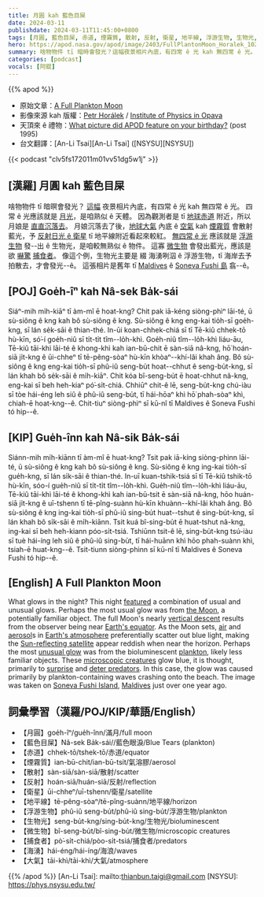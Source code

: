 ```yaml
---
title: 月圓 kah 藍色目屎
date: 2024-03-11
publishdate: 2024-03-11T11:45:00+0800
tags: [月圓, 藍色目屎, 赤道, 煙霧質, 散射, 反射, 衛星, 地平線, 浮游生物, 生物光, 微生物, 捕食者, 海湧, 大氣]
hero: https://apod.nasa.gov/apod/image/2403/FullPlantonMoon_Horalek_1022.jpg
summary: 啥物物件 tī 暗時會發光？這幅夜景相片內底，有四常 ê 光 kah 無四常 ê 光。
categories: [podcast]
vocals: [阿錕]
---
```


{{% apod %}}

- 原始文章：[A Full Plankton Moon](https://apod.nasa.gov/apod/ap240311.html)
- 影像來源 kah 版權：[Petr Horálek](https://www.petrhoralek.com/#about-1) / [Institute of Physics in Opava](https://www.slu.cz/phys/en/)
- 天頂來 ê 禮物：[What picture did APOD feature on your birthday?](https://apod.nasa.gov/apod/calendar/allyears.html) (post 1995)
- 台文翻譯：[An-Li Tsai][An-Li Tsai] ([NSYSU][NSYSU])

{{< podcast "clv5fs172011m01vv51dg5w1j" >}}

## [漢羅] 月圓 kah 藍色目屎
啥物物件 tī 暗暝會發光？
[這幅][featured] 夜景相片內底，有四常 ê 光 kah 無四常 ê 光。
四常 ê 光應該就是 [月光][the Moon]，是咱熟似 ê 天體。
因為觀測者是 tī [地球赤道][Earth's equator] 附近，所以月娘是 [直直沉落去][vertical descent]。
月娘沉落去了後，[地球大氣][Earth's atmosphere] 內底 ê [空氣][air] kah [煙霧質][aerosol] 會散射藍光，予 [反射日光 ê 衛星][Sun-reflecting satellite] tī 地平線附近看起來較紅。
[無四常 ê 光][unusual glow] 應該就是 [浮游生物][plankton] 發--出 ê 生物光，是咱較無熟似 ê 物件。
這寡 [微生物][microscopic creatures] 會發出藍光，應該是欲 [嚇驚][surprise] [捕食者][deter predators]。
像這个例，生物光主要是 綴 海湧咧泅 ê 浮游生物，tī 海岸去予拍散去，才會發光--ê。
這張相片是舊年 tī [Maldives][Maldives] ê [Soneva Fushi 島][Soneva Fushi Island] 翕--ê。

## [POJ] Goe̍h-îⁿ kah Nâ-sek Ba̍k-sái
Siáⁿ-mih mi̍h-kiāⁿ tī àm-mî ē hoat-kng?
Chit pak iā-kéng siòng-phìⁿ lāi-té, ū sù-siông ê kng kah bô sù-siông ê kng.
Sù-siông ê kng eng-kai tio̍h-sī goe̍h-kng, sī lán se̍k-sāi ê thian-thé.
In-ūi koan-chhek-chiá sī tī Tē-kiû chhek-tō hù-kīn, só͘-í goe̍h-niû sī ti̍t-ti̍t tîm--lo̍h-khì.
Goe̍h-niû tîm--lo̍h-khì liáu-āu, Tē-kiû tāi-khì lāi-té ê khong-khì kah ian-bū-chit ē sàn-siā nâ-kng, hō͘ hoán-siā ji̍t-kng ê ūi-chheⁿ tī tē-pêng-sòaⁿ hù-kīn khòaⁿ--khí-lâi khah âng.
Bô sù-siông ê kng eng-kai tio̍h-sī phû-iû seng-bu̍t hoat--chhut ê seng-bu̍t-kng, sī lán khah bô se̍k-sāi ê mi̍h-kiāⁿ.
Chit kóa bî-seng-bu̍t ē hoat-chhut nâ-kng, eng-kai sī beh heh-kiaⁿ pó͘-si̍t-chiá.
Chhiūⁿ chit-ê lē, seng-bu̍t-kng chú-iàu sī tòe hái-éng leh siû ê phû-iû seng-bu̍t, tī hái-hōaⁿ khì hō͘ phah-sòaⁿ khì, chiah-ē hoat-kng--ê.
Chit-tiuⁿ siòng-phìⁿ sī kū-nî tī Maldives ê Soneva Fushi tó hip--ê.

## [KIP] Gue̍h-înn kah Nâ-sik Ba̍k-sái
Siánn-mih mi̍h-kiānn tī àm-mî ē huat-kng?
Tsit pak iā-kíng siòng-phìnn lāi-té, ū sù-siông ê kng kah bô sù-siông ê kng.
Sù-siông ê kng ing-kai tio̍h-sī gue̍h-kng, sī lán si̍k-sāi ê thian-thé.
In-uī kuan-tshik-tsiá sī tī Tē-kiû tshik-tō hù-kīn, sóo-í gue̍h-niû sī ti̍t-ti̍t tîm--lo̍h-khì.
Gue̍h-niû tîm--lo̍h-khì liáu-āu, Tē-kiû tāi-khì lāi-té ê khong-khì kah ian-bū-tsit ē sàn-siā nâ-kng, hōo huán-siā ji̍t-kng ê uī-tshenn tī tē-pîng-suànn hù-kīn khuànn--khí-lâi khah âng.
Bô sù-siông ê kng ing-kai tio̍h-sī phû-iû sing-bu̍t huat--tshut ê sing-bu̍t-kng, sī lán khah bô si̍k-sāi ê mi̍h-kiānn.
Tsit kuá bî-sing-bu̍t ē huat-tshut nâ-kng, ing-kai sī beh heh-kiann póo-si̍t-tsiá.
Tshiūnn tsit-ê lē, sing-bu̍t-kng tsú-iàu sī tuè hái-íng leh siû ê phû-iû sing-bu̍t, tī hái-huānn khì hōo phah-suànn khì, tsiah-ē huat-kng--ê.
Tsit-tiunn siòng-phìnn sī kū-nî tī Maldives ê Soneva Fushi tó hip--ê.

## [English] A Full Plankton Moon
What glows in the night?
This night [featured][featured] a combination of usual and unusual glows.
Perhaps the most usual glow was from [the Moon][the Moon], a potentially familiar object.
The full Moon's nearly [vertical descent][vertical descent] results from the observer being near [Earth's equator][Earth's equator].
As the Moon sets, [air][air] and [aerosol][aerosol]s in [Earth's atmosphere][Earth's atmosphere] preferentially scatter out blue light, making the [Sun-reflecting satellite][Sun-reflecting satellite] appear reddish when near the horizon.
Perhaps the most [unusual glow][unusual glow] was from the bioluminescent [plankton][plankton], likely less familiar objects.
These [microscopic creatures][microscopic creatures] glow blue, it is thought, primarily to [surprise][surprise] and [deter predators][deter predators].
In this case, the glow was caused primarily by plankton-containing waves crashing onto the beach.
The image was taken on [Soneva Fushi Island][Soneva Fushi Island], [Maldives][Maldives] just over one year ago.

## 詞彙學習（漢羅/POJ/KIP/華語/English）
- 【月圓】goe̍h-îⁿ/gue̍h-înn/滿月/full moon
- 【藍色目屎】Nâ-sek Ba̍k-sái//藍色眼淚/Blue Tears (plankton)
- 【赤道】chhek-tō/tshek-tō/赤道/equator
- 【煙霧質】ian-bū-chit/ian-bū-tsit/氣溶膠/aerosol
- 【散射】sàn-siā/sàn-siā/散射/scatter
- 【反射】hoán-siā/huán-siā/反射/reflection
- 【衛星】ūi-chheⁿ/uī-tshenn/衛星/satellite
- 【地平線】tē-pêng-sòaⁿ/tē-pîng-suànn/地平線/horizon
- 【浮游生物】phû-iû seng-bu̍t/phû-iû sing-bu̍t/浮游生物/plankton
- 【生物光】seng-bu̍t-kng/sing-bu̍t-kng/生物光/bioluminescent
- 【微生物】bî-seng-bu̍t/bî-sing-bu̍t/微生物/microscopic creatures
- 【捕食者】pò͘-si̍t-chiá/pòo-si̍t-tsiá/捕食者/predators
- 【海湧】hái-éng/hái-íng/海浪/waves
- 【大氣】tāi-khì/tāi-khì/大氣/atmosphere

{{% /apod %}}
[An-Li Tsai]: mailto:thianbun.taigi@gmail.com
[NSYSU]: https://phys.nsysu.edu.tw/

[copyright]: https://apod.nasa.gov/apod/fap/lib/about_apod.html#srapply
[License]: https://creativecommons.org/licenses/by/3.0/

[featured]:https://www.petrhoralek.com/?p=23460
[the Moon]:https://apod.nasa.gov/apod/ap220612.html
[vertical descent]:https://www.timeanddate.com/astronomy/moon/upside-down.html
[Earth's equator]:https://www.timeanddate.com/geography/equator.html
[air]:https://spaceplace.nasa.gov/blue-sky/
[aerosol]:https://en.wikipedia.org/wiki/Aerosol
[Earth's atmosphere]:https://climate.nasa.gov/news/2919/earths-atmosphere-a-multi-layered-cake/
[Sun-reflecting satellite]:https://apod.nasa.gov/apod/ap220515.html
[unusual glow]:https://apod.nasa.gov/apod/ap170418.html
[plankton]:https://apod.nasa.gov/apod/ap230529.html
[microscopic creatures]:https://en.wikipedia.org/wiki/Plankton#/media/File:Marine_microplankton.jpg
[surprise]:https://assets-global.website-files.com/6323a9e201619b7ff6df9568/635aeda78b9def627cb87ff2_How%20to%20Handle%20a%20Frightened%20Dog.jpg
[deter predators]:https://www.earth.com/news/marine-plankton-glow-predators/
[Soneva Fushi Island]:https://youtu.be/xtK4gKNJXpA?t=18
[Maldives]:https://en.wikipedia.org/wiki/Maldives
